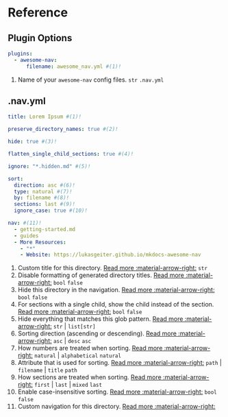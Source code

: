 # Reference

## Plugin Options

```yaml
plugins:
  - awesome-nav:
      filename: awesome_nav.yml #(1)!
```

1. Name of your `awesome-nav` config files.
   <span class="reference-type">`str`</span>
   <span class="reference-default">`.nav.yml`</span>

## .nav.yml

```yaml
title: Lorem Ipsum #(1)!

preserve_directory_names: true #(2)!

hide: true #(3)!

flatten_single_child_sections: true #(4)!

ignore: "*.hidden.md" #(5)!

sort:
  direction: asc #(6)!
  type: natural #(7)!
  by: filename #(8)!
  sections: last #(9)!
  ignore_case: true #(10)!

nav: #(11)!
  - getting-started.md
  - guides
  - More Resources:
    - "*"
    - Website: https://lukasgeiter.github.io/mkdocs-awesome-nav
```

1. Custom title for this directory. [Read more :material-arrow-right:](features/titles.md#custom-section-title)
   <span class="reference-type">`str`</span>
2. Disable formatting of generated directory titles. [Read more :material-arrow-right:](features/titles.md#preserve-directory-names)
   <span class="reference-type">`bool`</span>
   <span class="reference-default">`false`</span>
3. Hide this directory in the navigation. [Read more :material-arrow-right:](features/hiding.md)
   <span class="reference-type">`bool`</span>
   <span class="reference-default">`false`</span>
4. For sections with a single child, show the child instead of the section. [Read more :material-arrow-right:](features/flattening.md#single-child)
   <span class="reference-type">`bool`</span>
   <span class="reference-default">`false`</span>
5. Hide everything that matches this glob pattern. [Read more :material-arrow-right:](features/hiding.md#ignore-patterns)
   <span class="reference-type">`str` | `list[str]`</span>
6. Sorting direction (ascending or descending). [Read more :material-arrow-right:](features/sorting.md#sort-direction)
   <span class="reference-type">`asc` | `desc`</span>
   <span class="reference-default">`asc`</span>
7. How numbers are treated when sorting. [Read more :material-arrow-right:](features/sorting.md#sort-type)
   <span class="reference-type">`natural` | `alphabetical`</span>
   <span class="reference-default">`natural`</span>
8. Attribute that is used for sorting. [Read more :material-arrow-right:](features/sorting.md#sort-by)
   <span class="reference-type">`path` | `filename` | `title`</span>
   <span class="reference-default">`path`</span>
9. How sections are treated when sorting. [Read more :material-arrow-right:](features/sorting.md#sort-sections)
   <span class="reference-type">`first` | `last` | `mixed`</span>
   <span class="reference-default">`last`</span>
10. Enable case-insensitive sorting. [Read more :material-arrow-right:](features/sorting.md#sort-ignore-case)
   <span class="reference-type">`bool`</span>
   <span class="reference-default">`false`</span>
11. Custom navigation for this directory. [Read more :material-arrow-right:](features/nav.md)